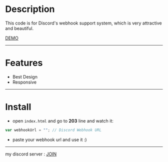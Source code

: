 # Description
This code is for Discord's webhook support system, which is very attractive and beautiful.

[DEMO](https://hoseinfi.github.io/Support-Web-With-Discord-Webhook/)
_________________________________________
# Features
- Best Design
- Responsive
_________________________________________
# Install
- open `index.html` and go to __203__ line and watch it:
```js
var webhookUrl = ""; // Discord Webhook URL
```
- paste your webhook url and use it :)
_________________________________________
my discord server : [JOIN](https://discord.gg/tckXBhv3Rw)
